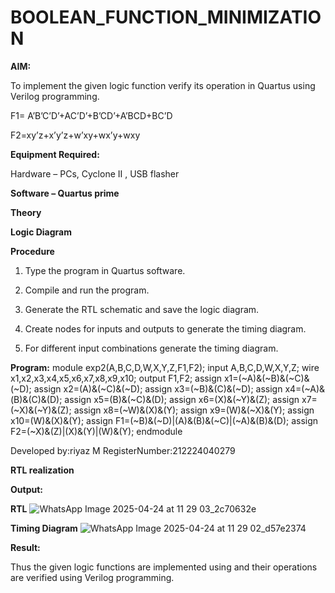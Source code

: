 # BOOLEAN_FUNCTION_MINIMIZATION

**AIM:**

To implement the given logic function verify its operation in Quartus using Verilog programming.

F1= A’B’C’D’+AC’D’+B’CD’+A’BCD+BC’D 

F2=xy’z+x’y’z+w’xy+wx’y+wxy

**Equipment Required:**

Hardware – PCs, Cyclone II , USB flasher

**Software – Quartus prime**

**Theory**

**Logic Diagram**

**Procedure**

1.	Type the program in Quartus software.

2.	Compile and run the program.

3.	Generate the RTL schematic and save the logic diagram.

4.	Create nodes for inputs and outputs to generate the timing diagram.

5.	For different input combinations generate the timing diagram.


**Program:**
module exp2(A,B,C,D,W,X,Y,Z,F1,F2);
input A,B,C,D,W,X,Y,Z;
wire x1,x2,x3,x4,x5,x6,x7,x8,x9,x10;
output F1,F2;
assign x1=(~A)&(~B)&(~C)&(~D);
assign x2=(A)&(~C)&(~D);
assign x3=(~B)&(C)&(~D);
assign x4=(~A)&(B)&(C)&(D);
assign x5=(B)&(~C)&(D);
assign x6=(X)&(~Y)&(Z);
assign x7=(~X)&(~Y)&(Z);
assign x8=(~W)&(X)&(Y);
assign x9=(W)&(~X)&(Y);
assign x10=(W)&(X)&(Y);
assign F1=(~B)&(~D)|(A)&(B)&(~C)|(~A)&(B)&(D);
assign F2=(~X)&(Z)|(X)&(Y)|(W)&(Y);
endmodule

Developed by:riyaz M 
RegisterNumber:212224040279


**RTL realization**

**Output:**

**RTL**
![WhatsApp Image 2025-04-24 at 11 29 03_2c70632e](https://github.com/user-attachments/assets/b0feb97a-cf06-4e71-8a7b-71ae512d6910)

**Timing Diagram**
![WhatsApp Image 2025-04-24 at 11 29 02_d57e2374](https://github.com/user-attachments/assets/e6c66ff3-9e83-4650-b86a-dd450879e139)

**Result:**

Thus the given logic functions are implemented using and their operations are verified using Verilog programming.

